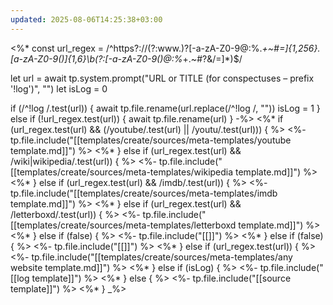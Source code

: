 ```yaml
---
updated: 2025-08-06T14:25:38+03:00
---
```


<%*
const url_regex = /^https?:\/\/(?:www\.)?[-a-zA-Z0-9@:%._\+~#=]{1,256}\.[a-zA-Z0-9()]{1,6}\b(?:[-a-zA-Z0-9()@:%_\+.~#?&\/=]*)$/

let url = await tp.system.prompt("URL or TITLE (for conspectuses – prefix '!log')", "")
let isLog = 0

if (/^!log /.test(url)) {
	await tp.file.rename(url.replace(/^!log /, ""))
	isLog = 1
} else if (!url_regex.test(url)) {
	await tp.file.rename(url)
}
-%>
<%* if (url_regex.test(url) && (/youtube/.test(url) || /youtu/.test(url))) { %>
<%-
tp.file.include("[[templates/create/sources/meta-templates/youtube template.md]]")
%>
<%* } else if (url_regex.test(url) && /wiki|wikipedia/.test(url)) { %>
<%-
tp.file.include("[[templates/create/sources/meta-templates/wikipedia template.md]]")
%>
<%* } else if (url_regex.test(url) && /imdb/.test(url)) { %>
<%-
tp.file.include("[[templates/create/sources/meta-templates/imdb template.md]]")
%>
<%* } else if (url_regex.test(url) && /letterboxd/.test(url)) { %>
<%-
tp.file.include("[[templates/create/sources/meta-templates/letterboxd template.md]]")
%>
<%* } else if (false) { %>
<%-
tp.file.include("[[]]")
%>
<%* } else if (false) { %>
<%-
tp.file.include("[[]]")
%>
<%* } else if (url_regex.test(url)) { %>
<%-
tp.file.include("[[templates/create/sources/meta-templates/any website template.md]]")
%>
<%* } else if (isLog) { %>
<%-
tp.file.include("[[log template]]")
%>
<%* } else { %>
<%-
tp.file.include("[[source template]]")
%>
<%* } _%>
